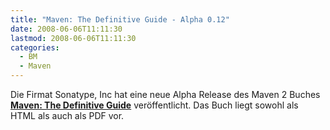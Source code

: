 ```yaml
---
title: "Maven: The Definitive Guide - Alpha 0.12"
date: 2008-06-06T11:11:30
lastmod: 2008-06-06T11:11:30
categories:
  - BM
  - Maven
---
```

Die Firmat   Sonatype, Inc hat eine neue Alpha Release des Maven 2 Buches <a href="http://www.sonatype.com/book/index.html"  title="Maven: The Definitive Guide"><b>Maven: The Definitive Guide</b></a> veröffentlicht. Das Buch liegt sowohl als HTML als auch als PDF vor.

